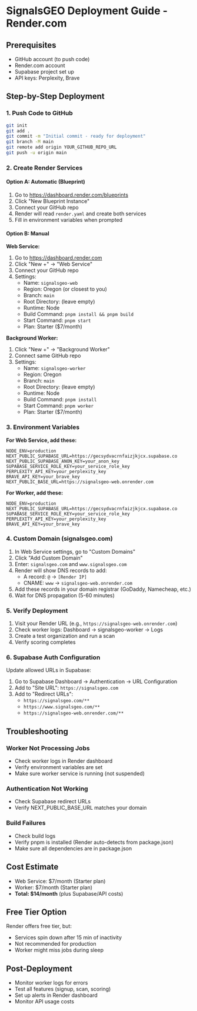 # SignalsGEO Deployment Guide - Render.com

## Prerequisites
- GitHub account (to push code)
- Render.com account
- Supabase project set up
- API keys: Perplexity, Brave

## Step-by-Step Deployment

### 1. Push Code to GitHub

```bash
git init
git add .
git commit -m "Initial commit - ready for deployment"
git branch -M main
git remote add origin YOUR_GITHUB_REPO_URL
git push -u origin main
```

### 2. Create Render Services

#### Option A: Automatic (Blueprint)
1. Go to https://dashboard.render.com/blueprints
2. Click "New Blueprint Instance"
3. Connect your GitHub repo
4. Render will read `render.yaml` and create both services
5. Fill in environment variables when prompted

#### Option B: Manual

**Web Service:**
1. Go to https://dashboard.render.com
2. Click "New +" → "Web Service"
3. Connect your GitHub repo
4. Settings:
   - Name: `signalsgeo-web`
   - Region: Oregon (or closest to you)
   - Branch: `main`
   - Root Directory: (leave empty)
   - Runtime: Node
   - Build Command: `pnpm install && pnpm build`
   - Start Command: `pnpm start`
   - Plan: Starter ($7/month)

**Background Worker:**
1. Click "New +" → "Background Worker"
2. Connect same GitHub repo
3. Settings:
   - Name: `signalsgeo-worker`
   - Region: Oregon
   - Branch: `main`
   - Root Directory: (leave empty)
   - Runtime: Node
   - Build Command: `pnpm install`
   - Start Command: `pnpm worker`
   - Plan: Starter ($7/month)

### 3. Environment Variables

**For Web Service, add these:**
```
NODE_ENV=production
NEXT_PUBLIC_SUPABASE_URL=https://gecsydvacrnfaizjkjcx.supabase.co
NEXT_PUBLIC_SUPABASE_ANON_KEY=your_anon_key
SUPABASE_SERVICE_ROLE_KEY=your_service_role_key
PERPLEXITY_API_KEY=your_perplexity_key
BRAVE_API_KEY=your_brave_key
NEXT_PUBLIC_BASE_URL=https://signalsgeo-web.onrender.com
```

**For Worker, add these:**
```
NODE_ENV=production
NEXT_PUBLIC_SUPABASE_URL=https://gecsydvacrnfaizjkjcx.supabase.co
SUPABASE_SERVICE_ROLE_KEY=your_service_role_key
PERPLEXITY_API_KEY=your_perplexity_key
BRAVE_API_KEY=your_brave_key
```

### 4. Custom Domain (signalsgeo.com)

1. In Web Service settings, go to "Custom Domains"
2. Click "Add Custom Domain"
3. Enter: `signalsgeo.com` and `www.signalsgeo.com`
4. Render will show DNS records to add:
   - A record: `@` → `[Render IP]`
   - CNAME: `www` → `signalsgeo-web.onrender.com`
5. Add these records in your domain registrar (GoDaddy, Namecheap, etc.)
6. Wait for DNS propagation (5-60 minutes)

### 5. Verify Deployment

1. Visit your Render URL (e.g., `https://signalsgeo-web.onrender.com`)
2. Check worker logs: Dashboard → signalsgeo-worker → Logs
3. Create a test organization and run a scan
4. Verify scoring completes

### 6. Supabase Auth Configuration

Update allowed URLs in Supabase:
1. Go to Supabase Dashboard → Authentication → URL Configuration
2. Add to "Site URL": `https://signalsgeo.com`
3. Add to "Redirect URLs":
   - `https://signalsgeo.com/**`
   - `https://www.signalsgeo.com/**`
   - `https://signalsgeo-web.onrender.com/**`

## Troubleshooting

### Worker Not Processing Jobs
- Check worker logs in Render dashboard
- Verify environment variables are set
- Make sure worker service is running (not suspended)

### Authentication Not Working
- Check Supabase redirect URLs
- Verify NEXT_PUBLIC_BASE_URL matches your domain

### Build Failures
- Check build logs
- Verify pnpm is installed (Render auto-detects from package.json)
- Make sure all dependencies are in package.json

## Cost Estimate
- Web Service: $7/month (Starter plan)
- Worker: $7/month (Starter plan)
- **Total: $14/month** (plus Supabase/API costs)

## Free Tier Option
Render offers free tier, but:
- Services spin down after 15 min of inactivity
- Not recommended for production
- Worker might miss jobs during sleep

## Post-Deployment
- Monitor worker logs for errors
- Test all features (signup, scan, scoring)
- Set up alerts in Render dashboard
- Monitor API usage costs


